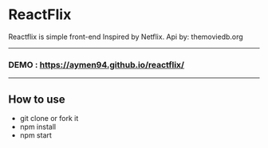 
# ReactFlix

Reactflix is simple front-end Inspired by Netflix.
Api by: themoviedb.org

-----------------------------------------------------------

### DEMO : https://aymen94.github.io/reactflix/
 
------------------------------------------------------------
 
## How to use

* git clone or fork it
* npm install
* npm start
